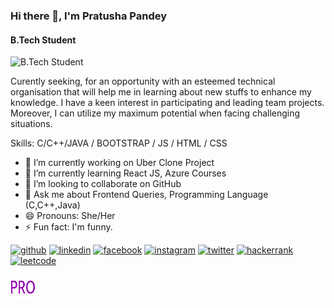 ### Hi there 👋, I'm Pratusha Pandey
#### B.Tech Student
![B.Tech Student](https://pbs.twimg.com/profile_images/1555781818959286273/SOVwqMHm_400x400.jpg)

Curently seeking, for an opportunity with an esteemed technical organisation that will help me in learning about new stuffs to enhance my knowledge. I have a keen interest in participating and leading team projects. Moreover, I can utilize my maximum potential when facing challenging situations.

Skills: C/C++/JAVA / BOOTSTRAP / JS / HTML / CSS

- 🔭 I’m currently working on Uber Clone Project 
- 🌱 I’m currently learning React JS, Azure Courses 
- 👯 I’m looking to collaborate on GitHub 
- 💬 Ask me about Frontend Queries, Programming Language (C,C++,Java) 
- 😄 Pronouns: She/Her 
- ⚡ Fun fact: I'm funny. 


[<img src='https://cdn.jsdelivr.net/npm/simple-icons@3.0.1/icons/github.svg' alt='github' height='40'>](https://github.com/pratushapandey)  [<img src='https://cdn.jsdelivr.net/npm/simple-icons@3.0.1/icons/linkedin.svg' alt='linkedin' height='40'>](https://www.linkedin.com/public-profile/settings?lipi=urn%3Ali%3Apage%3Ad_flagship3_profile_self_edit_contact-info%3B1Kx4D4cWROGODj1bpUuV%2FQ%3D%3D)  [<img src='https://cdn.jsdelivr.net/npm/simple-icons@3.0.1/icons/facebook.svg' alt='facebook' height='40'>](https://www.facebook.com/https://www.facebook.com/pratusha.pandey.77/)  [<img src='https://cdn.jsdelivr.net/npm/simple-icons@3.0.1/icons/instagram.svg' alt='instagram' height='40'>](https://www.instagram.com/https://www.instagram.com/_pratusha_pandey//)  [<img src='https://cdn.jsdelivr.net/npm/simple-icons@3.0.1/icons/twitter.svg' alt='twitter' height='40'>](https://twitter.com/https://twitter.com/pandey_pratusha)  [<img src='https://cdn.jsdelivr.net/npm/simple-icons@3.0.1/icons/hackerrank.svg' alt='hackerrank' height='40'>](https://www.hackerrank.com/pratusha11om)  [<img src='https://cdn.jsdelivr.net/npm/simple-icons@3.0.1/icons/leetcode.svg' alt='leetcode' height='40'>](https://leetcode.com/pratushapandey/)  

<a href='https://github.com/pricing'><img src='https://raw.githubusercontent.com/acervenky/animated-github-badges/master/assets/pro.gif' width='40' height='40'></a> 

